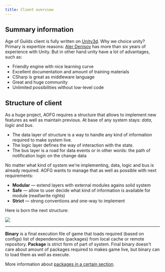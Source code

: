 ```yaml
---
title: Client overview
---
```


## Summary information
Age of Guilds client is fully written on [Unity3d]. Why we choice unity? Primary is expertize reasons: [Aler Denisov](@alerdenisov) has more than six years of experience with Unity. But in other hand unity have a lot of advantages, such as:
- Friendly engine with nice learning curve
- Excellent documentation and amount of training materials
- CSharp is great as middleware language
- Great and huge community
- Unlimited possibilities without low-level code


## Structure of client
As a huge project, AOFG requires a structure that allows to implement new features as well as maintain previous. At base of any system stays: _data_, _logic_ and _bus_. 

- The data layer of structure is a way to handle any kind of information required to make system live.
- The logic layer defines the way of interaction with the state.
- The bus layer is a road for data events or in other words: the path of notification logic on the change data

No matter what kind of system we're implementing, data, logic and bus is already required. AOFG wants to manage that as well as possible with next requirements:

- **Modular** — extend layers with external modules agains solid system
- **Safe** — allow to user decide what kind of information is available for module (read\write rights)
- **Strict** — strong conventions and one-way to implement

Here is born the next structure:

![](/_static/client-structure-0.png)

---
**Binary** is a final execution file of game that loads required (based on configs) list of dependencies (packages) from local cache or remote repository. **Package** is strict form of part of system. Final binary doesn't care about amount of packages required to 
makes game live, but binary can to load them as well as execute.

More information about [packages in a certain section][packages].

[Unity3d]:https://unity3d.com
[packages]:/client/packages.md